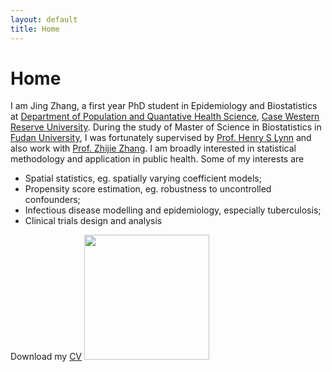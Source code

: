 ```yaml
---
layout: default
title: Home
---
```


<div>
 <h1 class="page-title">Home</h1>
</div>

<div>
<div class="row">
  <p>
  I am Jing Zhang, a first year PhD student in Epidemiology and Biostatistics at <a href="http://epbiwww.case.edu/">Department of Population and Quantative Health Science</a>, <a href="https://case.edu/">Case Western Reserve University</a>. During the study of Master of Science in Biostatistics in <a href="http://www.fudan.edu.cn/en/">Fudan University</a>, I was fortunately supervised by <a href="https://www.researchgate.net/profile/Henry_Lynn2"> Prof. Henry S Lynn</a> and also work with <a href="https://scholar.google.com/citations?hl=zh-CN&user=xq-7QVQAAAAJ&view_op=list_works&sortby=pubdate"> Prof. Zhijie Zhang</a>.   
  I am broadly interested in statistical methodology and application in public health. Some of my interests are
  <p>
  <ul>
  <li> Spatial statistics, eg. spatially varying coefficient models; </li>
  <li> Propensity score estimation, eg. robustness to uncontrolled confounders; </li>   
  <li> Infectious disease modelling and epidemiology, especially tuberculosis; </li>
  <li> Clinical trials design and analysis </li>
  </ul>
 
 Download my <a href="https://jingzhang1.github.io/assets/pdfs/Resume_Jing%20Zhang.pdf">CV</a>
 <img src="https://jingzhang1.github.io/assets/images/mmexport1515251236988_mr1515251523635yasuo1.jpg" width= "200" >
